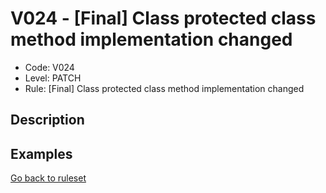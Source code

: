 # V024 - [Final] Class protected class method implementation changed

* Code: V024
* Level: PATCH
* Rule: [Final] Class protected class method implementation changed

## Description

## Examples

[Go back to ruleset](../README.md)